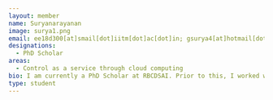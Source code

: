 ```yaml
---
layout: member
name: Suryanarayanan
image: surya1.png
email: ee18d300[at]smail[dot]iitm[dot]ac[dot]in; gsurya4[at]hotmail[dot]com
designations: 
  - PhD Scholar
areas:
  - Control as a service through cloud computing
bio: I am currently a PhD Scholar at RBCDSAI. Prior to this, I worked with InPhase Power Technologies for a couple of years, after obtaining a Bachelor's degree in Electrical & Electrical Engineering. 
type: student
---
```

